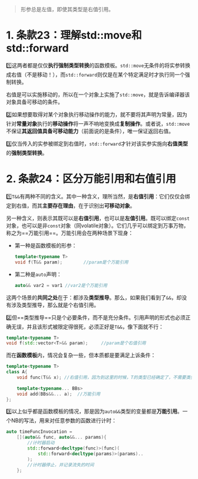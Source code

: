 > 形参总是左值，即使其类型是右值引用。

# 1. 条款23：理解std::move和std::forward

:one:这两者都是仅仅**执行强制类型转换**的函数模板。`std::move`无条件的将实参转换成右值（不是移动！），而`std::forward`则仅是在某个特定满足时才执行同一个强制转换。

右值是可以实施移动的，所以在一个对象上实施了`std::move`，就是告诉编译器该对象具备可移动的条件。

:two:如果想要取得对某个对象执行移动操作的能力，就不要将其声明为常量，因为针对**常量对象**执行的**移动操作**将一声不响地变换成**复制操作**。或者说，`std::move`不保证**其返回值具备可移动能力​**（前面说的是条件），唯一保证返回右值。

:three:仅当传入的实参被绑定到右值时，`std::forward`才针对该实参实施向**右值类型**的**强制类型转换**。​



# 2. 条款24：区分万能引用和右值引用

:one:`T&&`有两种不同的含义。其中一种含义，理所当然，是**右值引用**：它们仅仅会绑定到右值，而其**主要存在理由**，在于识别出**可移动对象**。

另一种含义，则表示其既可以是**右值引用**，也可以是**左值引用**。既可以绑定`const`对象，也可以是非`const`对象（同volatile对象）。它们几乎可以绑定到万事万物，称之为==万能引用==。万能引用会在两种场景下现身：

+ 第一种是函数模板的形参：

  ```c++
  template<typename T>
  void f(T&& param);		//param是个万能引用
  ```

+ 第二种是`auto`声明：

  ```c++
  auto&& var2 = var1 //var2是个万能引用
  ```

这两个场景的**共同之处**在于：都涉及**类型推导**。那么，如果我们看到了`&&`，却没有涉及类型推导，那么就是个右值引用。

:two:但==类型推导==只是个必要条件，而不是充分条件。​引用声明的形式也必须正确无误，并且该形式被限定得很死，必须正好是`T&&`，像下面就不行：

```c++
template<typename T>
void f(std::vector<T>&& param);		//param是个右值引用
```

而在**函数模板**内，情况会复杂一些，但本质都是要满足上诉条件：

```c++
template<typename T>
class A{
	void func(T&& x); //右值引用，因为到这里的时候，T的类型已经确定了，不需要类型推导
	
	template<typename... BBs>
	void add(BBs&&... a);  //万能引用
};
```

:three:以上似乎都是函数模板的情况，那是因为`auto&&`类型的变量都是**万能引用**。一个NB的写法，用来对任意参数的函数进行计时：

```c++
auto timeFuncInvocation = 
	[](auto&& func, auto&&... params){
		//计时器启动
		std::forward<decltype(func)>(func)(
			std::forward<decltype(params)>(params)..
		);
		//计时器停止，并记录流失的时间
	};
```

